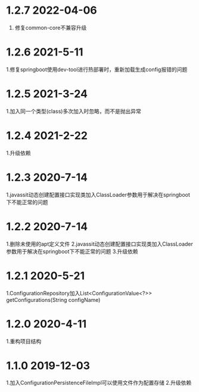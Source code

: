 # 1.2.7 2022-04-06
1. 修复common-core不兼容升级

# 1.2.6 2021-5-11
1.修复springboot使用dev-tool进行热部署时，重新加载生成config报错的问题

# 1.2.5 2021-3-24
1.加入同一个类型(class)多次加入时忽略，而不是抛出异常

# 1.2.4 2021-2-22
1.升级依赖

# 1.2.3 2020-7-14
1.javassit动态创建配置接口实现类加入ClassLoader参数用于解决在springboot下不能正常的问题
    

# 1.2.2 2020-7-14
1.删除未使用的apt定义文件
2.javassit动态创建配置接口实现类加入ClassLoader参数用于解决在springboot下不能正常的问题
3.升级依赖

# 1.2.1 2020-5-21
1.ConfigurationRepository加入List<ConfigurationValue<?>> getConfigurations(String configName)

# 1.2.0 2020-4-11
1.重构项目结构

# 1.1.0 2019-12-03
1.加入ConfigurationPersistenceFileImpl可以使用文件作为配置存储
2.升级依赖